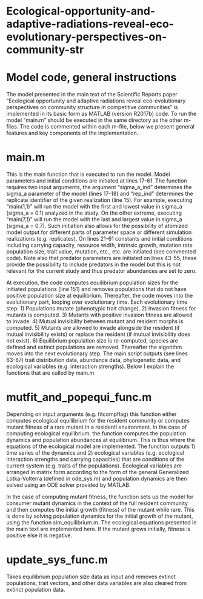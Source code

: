 # Ecological-opportunity-and-adaptive-radiations-reveal-eco-evolutionary-perspectives-on-community-str

# Model code, general instructions
The model presented in the main text of the Scientific Reports paper “Ecological opportunity and adaptive radiations reveal eco-evolutionary perspectives on community structure in competitive communities” is implemented in its basic form as MATLAB (version R2017b) code. To run the model “main.m” should be executed in the same directory as the other m-files. The code is commented within each m-file, below we present general features and key components of the implementation.

# main.m
This is the main function that is executed to run the model. Model parameters and initial conditions are initiated at lines 17-61. The function requires two input arguments, the argument “sigma_a_ind” determines the sigma_a parameter of the model (lines 17-18) and “rep_ind” determines the replicate identifier of the given realization (line 15). For example, executing “main(1,1)”  will run the model with the first and lowest value in sigma_a (sigma_a = 0.1) analyzed in the study. On the other extreme, executing “main(7,1)” will run the model with the last and largest value in sigma_a (sigma_a = 0.7). Such initiation also allows for the possibility of atomized model output for different parts of parameter space or different simulation realizations (e.g. replicates). On lines 21-61 constants and initial conditions including carrying capacity, resource width, intrinsic growth, mutation rate population size, trait value, mutation, etc., etc. are initiated (see commented code). Note also that predator parameters are initiated on lines 43-55, these provide the possibility to include predators in the model but this is not relevant for the current study and thus predator abundances are set to zero. 

At execution, the code computes equilibrium population sizes for the initiated populations (line 151) and removes populations that do not have positive population size at equilibrium. Thereafter, the code moves into the evolutionary part, looping over evolutionary time. Each evolutionary time step: 1) Populations mutate (phenotypic trait change). 2) Invasion fitness for mutants is computed. 3) Mutants with positive invasion fitness are allowed to invade. 4) Mutual invisibility between mutant and resident morphs is computed. 5) Mutants are allowed to invade alongside the resident (if mutual invisibility exists) or replace the resident (if mutual invisibility does not exist). 6) Equilibrium population size is re-computed, species are defined and extinct populations are removed. Thereafter the algorithm moves into the next evolutionary step. The main script outputs (see lines 63-87) trait distribution data, abundance data, phylogenetic data, and ecological variables (e.g. interaction strengths).
Below I explain the functions that are called by main.m

# mutfit_and_popequi_func.m
Depending on input arguments (e.g. fitcompflag) this function either computes ecological equilibrium for the resident community or computes mutant fitness of a rare mutant in a residentl environment. In the case of computing ecological equilibrium, the function computes the population dynamics and population abundances at equilibrium. This is thus where the equations of the ecological model are implemented. The function outputs 1) time series of the dynamics and 2) ecological variables (e.g. ecological interaction strengths and carrying capacities) that are conditions of the current system (e.g. traits of the populations). Ecological variables are arranged in matrix form according to the form of the general Generalized Lotka-Volterra (defined in ode_sys.m) and population dynamics are then solved using an ODE solver provided by MATLAB.

In the case of computing mutant fitness, the function sets up the model for consumer mutant dynamics in the context of the full resident community and then computes the initial growth (fitness) of the mutant while rare. This is done by solving population dynamics for the initial growth of the mutant, using the function sim_equilibrium.m. The ecological equations presented in the main text are implemented here. If the mutant grows initially, fitness is positive else it is negative. 

# update_sys_func.m
Takes equilibrium population size data as input and removes extinct populations, trait vectors, and other data variables are also cleared from extinct population data.
